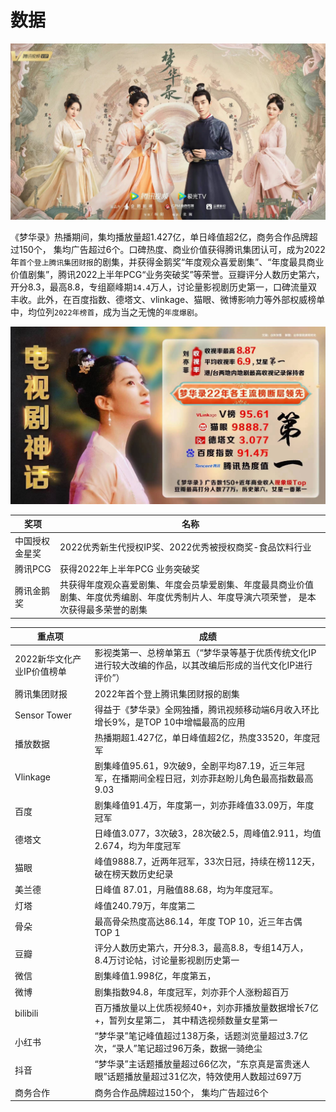# 数据


<img src="/image/data/guanfanghaibao.jpg" width="1080">

《梦华录》热播期间，集均播放量超1.427亿，单日峰值超2亿，商务合作品牌超过150个， 集均广告超过6个。口碑热度、商业价值获得腾讯集团认可，成为2022年`首个登上腾讯集团财报`的剧集，并获得金鹅奖“年度观众喜爱剧集”、“年度最具商业价值剧集”，腾讯2022上半年PCG“业务突破奖”等荣誉。豆瓣评分人数历史第六，开分8.3，最高8.8，专组巅峰期`14.4`万人，讨论量影视剧历史第一，口碑流量双丰收。此外，在百度指数、德塔文、vlinkage、猫眼、微博影响力等外部权威榜单中，均位列`2022年榜首`，成为当之无愧的`年度爆剧`。


![](/image/data/all-cc.jpg)

| 奖项 | 名称 |
| --- | --- |
| 中国授权金星奖 | 2022优秀新生代授权IP奖、2022优秀被授权商奖-食品饮料行业 |
| 腾讯PCG | 获得2022年上半年PCG 业务突破奖 |
| 腾讯金鹅奖 | 共获得年度观众喜爱剧集、年度会员挚爱剧集、年度最具商业价值剧集、年度优秀编剧、年度优秀制片人、年度导演六项荣誉， 是本次获得最多荣誉的剧集 |


| 重点项 | 成绩 |
| --- | --- |
| 2022新华文化产业IP价值榜单| 影视类第一、总榜单第五（“梦华录等基于优质传统文化IP进行较大改编的作品，以其改编后形成的当代文化IP进行评价”） |
| 腾讯集团财报 | 2022年首个登上腾讯集团财报的剧集 |
| Sensor Tower | 得益于《梦华录》全网独播，腾讯视频移动端6月收入环比增长9%，是TOP 10中增幅最高的应用 |
| 播放数据 | 热播期超1.427亿，单日峰值超2亿，热度33520，年度冠军 |
| Vlinkage | 剧集峰值95.61，9次破9，全剧平均87.19，近三年冠军，在播期间全程日冠，刘亦菲赵盼儿角色最高指数最高9.03 |
| 百度  | 剧集峰值91.4万，年度第一，刘亦菲峰值33.09万，年度冠军 |
| 德塔文 | 日峰值3.077，3次破3，28次破2.5，周峰值2.911，均值2.674，均为年度冠军 |
| 猫眼  | 峰值9888.7，近两年冠军，33次日冠，持续在榜112天，破在榜天数历史纪录 |
| 美兰德 | 日峰值 87.01，月融值88.68，均为年度冠军。 |
| 灯塔  | 峰值240.79万，年度第二 |
| 骨朵  | 最高骨朵热度高达86.14，年度 TOP 10，近三年古偶 TOP 1 |
| 豆瓣  | 评分人数历史第六，开分8.3，最高8.8，专组14万人，8.4万讨论帖，讨论量影视剧历史第一 |
| 微信  | 剧集峰值1.998亿，年度第五， |
| 微博  | 剧集指数94.8，年度冠军，刘亦菲个人涨粉超百万 |
| bilibili | 百万播放量以上优质视频40+，刘亦菲播放量数据增长7亿+，暂列女星第二， 其中精选视频数量女星第一 |
| 小红书 | “梦华录”笔记峰值超过138万条，话题浏览量超过3.7亿次，“录人”笔记超过96万条，数据一骑绝尘 |
| 抖音  | “梦华录”主话题播放量超过66亿次，“东京真是富贵迷人眼”话题播放量超过31亿次，特效使用人数超过697万 |
| 商务合作 | 商务合作品牌超过150个， 集均广告超过6个 |
